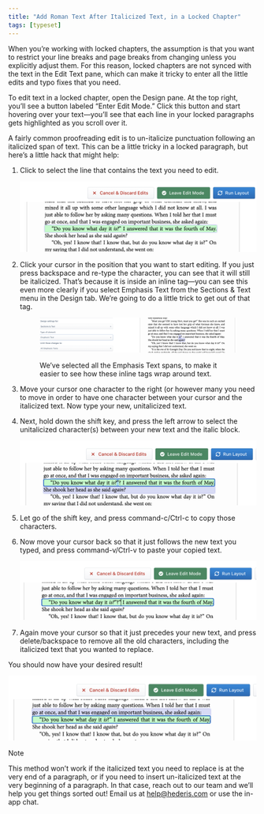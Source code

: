 ```yaml
---
title: "Add Roman Text After Italicized Text, in a Locked Chapter"
tags: [typeset]
---
```

 
<html><body><section data-type="chapter" class="hsecchapter" data-hederis-type="hsecchapter" id="unitalicize-text" data-pi-attrs="id: unitalicize-text; data-tags: typeset;" role="doc-chapter" data-tags="typeset" data-author-name=" " data-book-title=" " title="Add Roman Text After Italicized Text, in a Locked Chapter"><p class="hblkp" data-hederis-type="hblkp" id="pHyGTxmtw">When you&#8217;re working with locked chapters, the assumption is that you want to restrict your line breaks and page breaks from changing unless you explicitly adjust them. For this reason, locked chapters are not synced with the text in the Edit Text pane, which can make it tricky to enter all the little edits and typo fixes that you need.</p><p class="hblkp" data-hederis-type="hblkp" id="pFu2ipF2B">To edit text in a locked chapter, open the Design pane. At the top right, you&#8217;ll see a button labeled &#8220;Enter Edit Mode.&#8221; Click this button and start hovering over your text&#8212;you&#8217;ll see that each line in your locked paragraphs gets highlighted as you scroll over it.</p><p class="hblkp" data-hederis-type="hblkp" id="pDwLt9vYO">A fairly common proofreading edit is to un-italicize punctuation following an italicized span of text. This can be a little tricky in a locked paragraph, but here&#8217;s a little hack that might help:</p><ol class="hwprnumlist" data-hederis-type="hwprnumlist" id="pOkGqM63S"><li class="hblkoli" data-hederis-type="hblkoli" id="li5EpG6h5Z"><p class="hblkoli" data-hederis-type="hblklip" id="p9j6KT3Gn">Click to select the line that contains the text you need to edit.</p><img data-hederis-type="hblkimg" class="hblkimg" id="p15JOjz2x" src="/images/edit_ital_1.png" data-img-src="/images/edit_ital_1.png"/></li><li class="hblkoli" data-hederis-type="hblkoli" id="lic7xCcvTA"><p class="hblkoli" data-hederis-type="hblklip" id="p1ZQ6jXYz">Click your cursor in the position that you want to start editing. If you just press backspace and re-type the character, you can see that it will still be italicized. That&#8217;s because it is inside an inline tag&#8212;you can see this even more clearly if you select Emphasis Text from the Sections &amp; Text menu in the Design tab. We&#8217;re going to do a little trick to get out of that tag.</p><figure class="hwprfig" data-hederis-type="hwprfig" id="p41eDnKQ0"><img data-hederis-type="hblkimg" class="hblkimg" id="pF3Ap3Ijc" src="/images/edit_ital_all_emphasis.png" data-img-src="/images/edit_ital_all_emphasis.png"/><p class="hblkcaption" data-hederis-type="hblkcaption" id="pvVqNXgXM">We&#8217;ve selected all the Emphasis Text spans, to make it easier to see how these inline tags wrap around text.</p></figure></li><li class="hblkoli" data-hederis-type="hblkoli" id="lifEpCEykO"><p class="hblkoli" data-hederis-type="hblklip" id="pEB4hXXaT">Move your cursor one character to the right (or however many you need to move in order to have one character between your cursor and the italicized text. Now type your new, unitalicized text.</p></li><li class="hblkoli" data-hederis-type="hblkoli" id="lix5xp9Sh9"><p class="hblkoli" data-hederis-type="hblklip" id="pQOz1GOYG">Next, hold down the shift key, and press the left arrow to select the unitalicized character(s) between your new text and the italic block. </p><img data-hederis-type="hblkimg" class="hblkimg" id="p61Mtm7eV" src="/images/edit_ital_2.png" data-img-src="/images/edit_ital_2.png"/></li><li class="hblkoli" data-hederis-type="hblkoli" id="lisxoWs1nO"><p class="hblkoli" data-hederis-type="hblklip" id="pIm9VjZQ8">Let go of the shift key, and press command-c/Ctrl-c to copy those characters.</p></li><li class="hblkoli" data-hederis-type="hblkoli" id="liQITaFa1l"><p class="hblkoli" data-hederis-type="hblklip" id="plBvz4fKu">Now move your cursor back so that it just follows the new text you typed, and press command-v/Ctrl-v to paste your copied text.</p><img data-hederis-type="hblkimg" class="hblkimg" id="pd34awI1e" src="/images/edit_ital_3.png" data-img-src="/images/edit_ital_3.png"/></li><li class="hblkoli" data-hederis-type="hblkoli" id="lidSrg0GMf"><p class="hblkoli" data-hederis-type="hblklip" id="p0P0unqwP">Again move your cursor so that it just precedes your new text, and press delete/backspace to remove all the old characters, including the italicized text that you wanted to replace.</p></li></ol><p class="hblkp" data-hederis-type="hblkp" id="pxd94b3Zd">You should now have your desired result!</p><img data-hederis-type="hblkimg" class="hblkimg" id="pY1P0XnQv" src="/images/edit_ital_4.png" data-img-src="/images/edit_ital_4.png"/><aside class="hwprbox box" data-hederis-type="hwprbox" id="pReicUkrO" data-type="sidebar"><p class="hblktype" data-hederis-type="hblktype" id="pj216LrN1">Note</p><p class="hblkp" data-hederis-type="hblkp" id="pXo8hn0Ec">This method won&#8217;t work if the italicized text you need to replace is at the very end of a paragraph, or if you need to insert un-italicized text at the very beginning of a paragraph. In that case, reach out to our team and we&#8217;ll help you get things sorted out! Email us at <a href="mailto:help@hederis.com" class="hspana" data-hederis-type="hspana" id="p53vJrH5h">help@hederis.com</a> or use the in-app chat.</p></aside></section></body></html>
